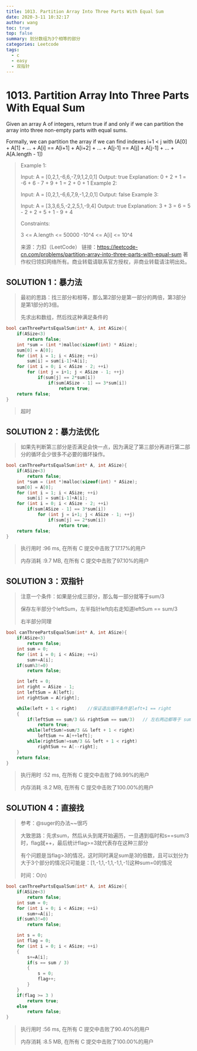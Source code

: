 ```yaml
---
title: 1013. Partition Array Into Three Parts With Equal Sum
date: 2020-3-11 10:32:17
author: wang
toc: true
top: false
summary: 划分数组为3个相等的部分
categories: Leetcode
tags:
  - c
  - easy
  - 双指针
---
```


# 1013. Partition Array Into Three Parts With Equal Sum

Given an array A of integers, return true if and only if we can partition the array into three non-empty parts with equal sums.

Formally, we can partition the array if we can find indexes i+1 < j with (A[0] + A[1] + ... + A[i] == A[i+1] + A[i+2] + ... + A[j-1] == A[j] + A[j-1] + ... + A[A.length - 1])

> Example 1:
>
> Input: A = [0,2,1,-6,6,-7,9,1,2,0,1]
> Output: true
> Explanation: 0 + 2 + 1 = -6 + 6 - 7 + 9 + 1 = 2 + 0 + 1
> Example 2:
>
> Input: A = [0,2,1,-6,6,7,9,-1,2,0,1]
> Output: false
> Example 3:
>
> Input: A = [3,3,6,5,-2,2,5,1,-9,4]
> Output: true
> Explanation: 3 + 3 = 6 = 5 - 2 + 2 + 5 + 1 - 9 + 4
>
>
> Constraints:
>
> 3 <= A.length <= 50000
> -10^4 <= A[i] <= 10^4
>
>
> 来源：力扣（LeetCode）
> 链接：https://leetcode-cn.com/problems/partition-array-into-three-parts-with-equal-sum
> 著作权归领扣网络所有。商业转载请联系官方授权，非商业转载请注明出处。

## SOLUTION 1：暴力法

> 最初的思路：找三部分和相等，那么第2部分是第一部分的两倍，第3部分是第1部分的3倍。
>
> 先求出和数组，然后找这种满足条件的

```c
bool canThreePartsEqualSum(int* A, int ASize){
	if(ASize<3)
		return false;
	int *sum = (int *)malloc(sizeof(int) * ASize);
	sum[0] = A[0];
	for (int i = 1; i < ASize; ++i)
		sum[i] = sum[i-1]+A[i];
	for (int i = 0; i < ASize - 2; ++i)
		for (int j = i+1; j < ASize - 1; ++j)
			if(sum[j] == 2*sum[i])
				if(sum[ASize - 1] == 3*sum[i])
					return true;
	return false;
}
```

> 超时

## SOLUTION 2：暴力法优化

> 如果先判断第三部分是否满足会快一点，因为满足了第三部分再进行第二部分的循环会少很多不必要的循环操作。

```c
bool canThreePartsEqualSum(int* A, int ASize){
	if(ASize<3)
		return false;
	int *sum = (int *)malloc(sizeof(int) * ASize);
	sum[0] = A[0];
	for (int i = 1; i < ASize; ++i)
		sum[i] = sum[i-1]+A[i];
	for (int i = 0; i < ASize - 2; ++i)
		if(sum[ASize - 1] == 3*sum[i])
			for (int j = i+1; j < ASize - 1; ++j)
				if(sum[j] == 2*sum[i])
					return true;
	return false;
}
```

> 执行用时 :96 ms, 在所有 C 提交中击败了17.17%的用户
>
> 内存消耗 :9.7 MB, 在所有 C 提交中击败了97.10%的用户

## SOLUTION 3：双指针

> 注意一个条件：如果是分成三部分，那么每一部分就等于sum/3
>
> 保存左半部分个leftSum，左半指针left向右走知道leftSum == sum/3
>
> 右半部分同理

```c
bool canThreePartsEqualSum(int* A, int ASize){
	if(ASize<3)
		return false;
	int sum = 0;
	for (int i = 0; i < ASize; ++i)
		sum+=A[i];
    if(sum%3!=0)
		return false;

	int left = 0;
	int right = ASize - 1;
	int leftSum = A[left];
	int rightSum = A[right];

	while(left + 1 < right)    //保证退出循环条件是left+1 == right
	{
		if(leftSum == sum/3 && rightSum == sum/3)	// 左右两边都等于 sum/3 ，中间也一定等于
			return true;
		while(leftSum!=sum/3 && left + 1 < right)
			leftSum += A[++left];
		while(rightSum!=sum/3 && left + 1 < right)
			rightSum += A[--right];
	}
	return false;
}
```

> 执行用时 :52 ms, 在所有 C 提交中击败了98.99%的用户
>
> 内存消耗 :8.2 MB, 在所有 C 提交中击败了100.00%的用户

## SOLUTION 4：直接找

> 参考：@suger的办法~~很巧
>
> 大致思路：先求sum，然后从头到尾开始遍历，一旦遇到临时和s==sum/3时，flag就++，最后统计flag>=3就代表存在这种三部分
>
> 有个问题是当flag>3的情况，这时同时满足sum是3的倍数，且可以划分为大于3个部分的情况只可能是：[1,-1,1,-1,1,-1,1,-1]这种sum=0的情况
>
> 时间：O(n)

```c
bool canThreePartsEqualSum(int* A, int ASize){
	if(ASize<3)
		return false;
	int sum = 0;
	for (int i = 0; i < ASize; ++i)
		sum+=A[i];
    if(sum%3!=0)
		return false;

	int s = 0;
	int flag = 0;
	for (int i = 0; i < ASize; ++i)
	{
		s+=A[i];
		if(s == sum / 3)
		{
			s = 0;
			flag++;
		}
	}
	if(flag >= 3 )
		return true;
	else
		return false;
}
```

> 执行用时 :56 ms, 在所有 C 提交中击败了90.40%的用户
>
> 内存消耗 :8.5 MB, 在所有 C 提交中击败了100.00%的用户